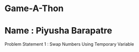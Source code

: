 # Game-A-Thon
# Name : Piyusha Barapatre
Problem Statement 1 : Swap Numbers Using Temporary Variable
